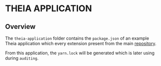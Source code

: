 # THEIA APPLICATION

## Overview

The `theia-application` folder contains the `package.json` of an example
Theia application which every extension present from the main [repository](https://github.com/eclipse-theia/theia).

From this application, the `yarn.lock` will be generated which is later using during `auditing`.
